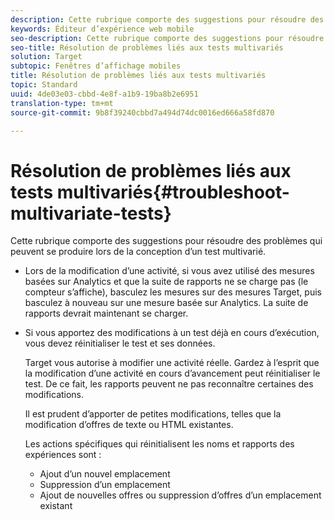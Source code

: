 ```yaml
---
description: Cette rubrique comporte des suggestions pour résoudre des problèmes qui peuvent se produire lors de la conception d’un test multivarié.
keywords: Éditeur d’expérience web mobile
seo-description: Cette rubrique comporte des suggestions pour résoudre des problèmes qui peuvent se produire lors de la conception d’un test multivarié.
seo-title: Résolution de problèmes liés aux tests multivariés
solution: Target
subtopic: Fenêtres d’affichage mobiles
title: Résolution de problèmes liés aux tests multivariés
topic: Standard
uuid: 4de03e03-cbbd-4e8f-a1b9-19ba8b2e6951
translation-type: tm+mt
source-git-commit: 9b8f39240cbbd7a494d74dc0016ed666a58fd870

---
```



# Résolution de problèmes liés aux tests multivariés{#troubleshoot-multivariate-tests}

Cette rubrique comporte des suggestions pour résoudre des problèmes qui peuvent se produire lors de la conception d’un test multivarié.

* Lors de la modification d’une activité, si vous avez utilisé des mesures basées sur Analytics et que la suite de rapports ne se charge pas (le compteur s’affiche), basculez les mesures sur des mesures Target, puis basculez à nouveau sur une mesure basée sur Analytics. La suite de rapports devrait maintenant se charger.
* Si vous apportez des modifications à un test déjà en cours d’exécution, vous devez réinitialiser le test et ses données.

   Target vous autorise à modifier une activité réelle. Gardez à l’esprit que la modification d’une activité en cours d’avancement peut réinitialiser le test. De ce fait, les rapports peuvent ne pas reconnaître certaines des modifications.

   Il est prudent d’apporter de petites modifications, telles que la modification d’offres de texte ou HTML existantes.

   Les actions spécifiques qui réinitialisent les noms et rapports des expériences sont :

   * Ajout d’un nouvel emplacement
   * Suppression d’un emplacement
   * Ajout de nouvelles offres ou suppression d’offres d’un emplacement existant

